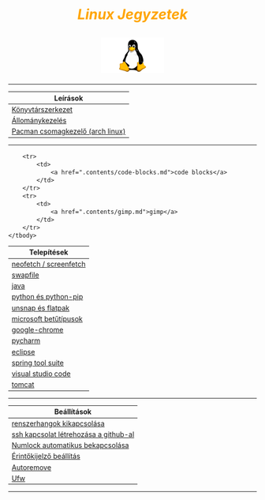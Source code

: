 <h1 align="center">
    <span style="color:orange;"><em>Linux Jegyzetek</em></span>
</h1>
<h2 align="center">
    <img src=".pictures/linux-logo.png" width="128" alt="tux"/>
</h2>

---

<table align="center">
	<thead>
		<tr>
			<th>Leírások</th>
		</tr>
	</thead>
	<tbody>
		<tr>
			<td>
				<a href=".contents/directory-structure.md">Könyvtárszerkezet</a>
			</td>
		</tr>
		<tr>
			<td>
				<a href=".contents/stock-management.md">Állománykezelés</a>
			</td>
		</tr>
		<tr>
			<td>
				<a href=".contents/pacman.md">Pacman csomagkezelő (arch linux)</a>
			</td>
		</tr>
	</tbody>
</table>

---

<table align="center">
	<thead>
		<tr>
			<th>Telepítések</th>
		</tr>
	</thead>
	<tbody>
		<tr>
			<td>
				<a href=".contents/neofetch-screenfetch.md">neofetch / screenfetch</a>
			</td>
		</tr>
		<tr>
			<td>
				<a href=".contents/swapfile.md">swapfile</a>
			</td>
		</tr>
		<tr>
			<td>
				<a href=".contents/java.md">java</a>
			</td>
		</tr>
		<tr>
			<td>
				<a href=".contents/python.md">python és python-pip</a>
			</td>
		</tr>
		<tr>
			<td>
				<a href=".contents/unsnap-flatpak.md">unsnap és flatpak</a>
			</td>
		</tr>
		<tr>
			<td>
				<a href=".contents/ms-fonts.md">microsoft betűtípusok</a>
			</td>
		</tr>
		<tr>
			<td>
				<a href=".contents/google-chrome.md">google-chrome</a>
			</td>
		</tr>
		<tr>
			<td>
				<a href=".contents/pycharm.md">pycharm</a>
			</td>
		</tr>
		<tr>
			<td>
				<a href=".contents/eclipse.md">eclipse</a>
			</td>
		</tr>
		<tr>
			<td>
				<a href=".contents/spring-tool-suite.md">spring tool suite</a>
			</td>
		</tr>
		<tr>
			<td>
				<a href=".contents/visual-studio-code.md">visual studio code</a>
			</td>
		</tr>
		<tr>
			<td>
				<a href=".contents/tomcat.md">tomcat</a>
			</td>
		</tr>

		<tr>
			<td>
				<a href=".contents/code-blocks.md">code blocks</a>
			</td>
		</tr>
  		<tr>
			<td>
				<a href=".contents/gimp.md">gimp</a>
			</td>
		</tr>
	</tbody>
</table>

---

<table align="center">
	<thead>
		<tr>
			<th>Beállítások</th>
		</tr>
	</thead>
	<tbody>
		<tr>
			<td>
				<a href=".contents/beep-off.md">renszerhangok kikapcsolása</a>
			</td>
		</tr>
		<tr>
			<td>
				<a href=".contents/ssh-git.md">ssh kapcsolat létrehozása a github-al</a>
			</td>
		</tr>
		<tr>
			<td>
				<a href=".contents/numlock.md">Numlock automatikus bekapcsolása</a>
			</td>
		</tr>
		<tr>
			<td>
				<a href=".contents/touchscreen.md">Érintőkijelző beállítás</a>
			</td>
		</tr>
		<tr>
			<td>
				<a href=".contents/autoremove.md">Autoremove</a>
			</td>
		</tr>
		<tr>
			<td>
				<a href=".contents/ufw.md">Ufw</a>
			</td>
		</tr>
	</tbody>
</table>

---
